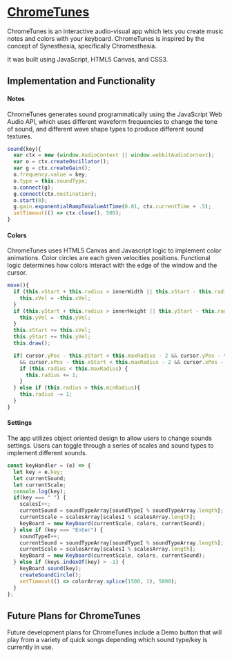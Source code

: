 # [**ChromeTunes**](https://monte47.github.io/ChromeTunes/)

ChromeTunes is an interactive audio-visual app which lets you create music notes and colors with your keyboard. ChromeTunes is inspired by the concept of Synesthesia, specifically Chromesthesia.

It was built using JavaScript, HTML5 Canvas, and CSS3.

## **Implementation and Functionality**

#### **Notes**

ChromeTunes generates sound programmatically using the JavaScript Web Audio API, which uses different waveform frequencies to change the tone of sound, and different wave shape types to produce different sound textures.

```Javascript
sound(key){
  var ctx = new (window.AudioContext || window.webkitAudioContext);
  var o = ctx.createOscillator();
  var g = ctx.createGain();
  o.frequency.value = key;
  o.type = this.soundType;
  o.connect(g);
  g.connect(ctx.destination);
  o.start(0);
  g.gain.exponentialRampToValueAtTime(0.01, ctx.currentTime + .5);
  setTimeout(() => ctx.close(), 500);
}
```

#### **Colors**

ChromeTunes uses HTML5 Canvas and Javascript logic to implement color animations. Color circles are each given velocities positions. Functional logic determines how colors interact with the edge of the window and the cursor.

```Javascript
move(){
  if (this.xStart + this.radius > innerWidth || this.xStart - this.radius < 0) {
    this.xVel = -this.xVel;
  }
  if (this.yStart + this.radius > innerHeight || this.yStart - this.radius < 0) {
    this.yVel = -this.yVel;
  }
  this.xStart += this.xVel;
  this.yStart += this.yVel;
  this.draw();

  if( cursor.yPos - this.yStart < this.maxRadius - 2 && cursor.yPos - this.yStart > -this.maxRadius - 2
    && cursor.xPos - this.xStart < this.maxRadius - 2 && cursor.xPos - this.xStart > -this.maxRadius - 2) {
    if (this.radius < this.maxRadius) {
      this.radius += 1;
    }
  } else if (this.radius > this.minRadius){
    this.radius -= 1;
  }
}
```

#### **Settings**

The app utilizes object oriented design to allow users to change sounds settings. Users can toggle through a series of scales and sound types to implement different sounds.

```Javascript
const keyHandler = (e) => {
  let key = e.key;
  let currentSound;
  let currentScale;
  console.log(key);
  if(key === " ") {
    scalesI++;
    currentSound = soundTypeArray[soundTypeI % soundTypeArray.length];
    currentScale = scalesArray[scalesI % scalesArray.length];
    keyBoard = new Keyboard(currentScale, colors, currentSound);
  } else if (key === "Enter") {
    soundTypeI++;
    currentSound = soundTypeArray[soundTypeI % soundTypeArray.length];
    currentScale = scalesArray[scalesI % scalesArray.length];
    keyBoard = new Keyboard(currentScale, colors, currentSound);
  } else if (keys.indexOf(key) > -1) {
    keyBoard.sound(key);
    createSoundCircle();
    setTimeout(() => colorArray.splice(1500, 1), 5000);
  }
};
```

## **Future Plans for ChromeTunes**

Future development plans for ChromeTunes include a Demo button that will play from a variety of quick songs depending which sound type/key is currently in use.
